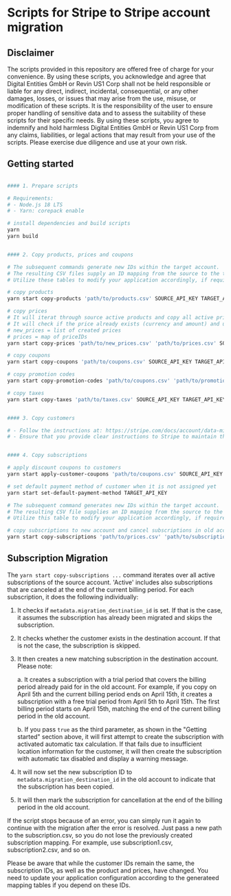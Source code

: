 # Scripts for Stripe to Stripe account migration

## Disclaimer

The scripts provided in this repository are offered free of charge for your convenience. By using these scripts, you acknowledge and agree that Digital Entities GmbH or Revin US1 Corp shall not be held responsible or liable for any direct, indirect, incidental, consequential, or any other damages, losses, or issues that may arise from the use, misuse, or modification of these scripts. It is the responsibility of the user to ensure proper handling of sensitive data and to assess the suitability of these scripts for their specific needs. By using these scripts, you agree to indemnify and hold harmless Digital Entities GmbH or Revin US1 Corp from any claims, liabilities, or legal actions that may result from your use of the scripts. Please exercise due diligence and use at your own risk.

## Getting started

```bash

#### 1. Prepare scripts

# Requirements:
# - Node.js 18 LTS
# - Yarn: corepack enable

# install dependencies and build scripts
yarn
yarn build


#### 2. Copy products, prices and coupons

# The subsequent commands generate new IDs within the target account.
# The resulting CSV files supply an ID mapping from the source to the target account.
# Utilize these tables to modify your application accordingly, if required.

# copy products
yarn start copy-products 'path/to/products.csv' SOURCE_API_KEY TARGET_API_KEY

# copy prices
# It will iterat through source active products and copy all active prices.
# It will check if the price already exists (currency and amount) and use it. It create new one in case of not
# new_prices = list of created prices
# prices = map of priceIDs
yarn start copy-prices 'path/to/new_prices.csv' 'path/to/prices.csv' SOURCE_API_KEY TARGET_API_KEY

# copy coupons
yarn start copy-coupons 'path/to/coupons.csv' SOURCE_API_KEY TARGET_API_KEY

# copy promotion codes
yarn start copy-promotion-codes 'path/to/coupons.csv' 'path/to/promotion-codes.csv' SOURCE_API_KEY TARGET_API_KEY

# copy taxes
yarn start copy-taxes 'path/to/taxes.csv' SOURCE_API_KEY TARGET_API_KEY


#### 3. Copy customers

# - Follow the instructions at: https://stripe.com/docs/account/data-migrations/pan-copy
# - Ensure that you provide clear instructions to Stripe to maintain the original customer IDs.


#### 4. Copy subscriptions

# apply discount coupons to customers
yarn start apply-customer-coupons 'path/to/coupons.csv' SOURCE_API_KEY TARGET_API_KEY

# set default payment method of customer when it is not assigned yet
yarn start set-default-payment-method TARGET_API_KEY

# The subsequent command generates new IDs within the target account.
# The resulting CSV file supplies an ID mapping from the source to the target account.
# Utilize this table to modify your application accordingly, if required.

# copy subscriptions to new account and cancel subscriptions in old account
yarn start copy-subscriptions 'path/to/prices.csv' 'path/to/subscriptions.csv' true SOURCE_API_KEY TARGET_API_KEY

```

## Subscription Migration

The `yarn start copy-subscriptions ...` command iterates over all active subscriptions of the source account. 'Active' includes also subscriptions that are canceled at the end of the current billing period. For each subscription, it does the following individually:

1.  It checks if `metadata.migration_destination_id` is set. If that is the case, it assumes the subscription has already been migrated and skips the subscription.

2.  It checks whether the customer exists in the destination account. If that is not the case, the subscription is skipped.

3.  It then creates a new matching subscription in the destination account. Please note:

    a. It creates a subscription with a trial period that covers the billing period already paid for in the old account. For example, if you copy on April 5th and the current billing period ends on April 15th, it creates a subscription with a free trial period from April 5th to April 15th. The first billing period starts on April 15th, matching the end of the current billing period in the old account.

    b. If you pass `true` as the third parameter, as shown in the "Getting started" section above, it will first attempt to create the subscription with activated automatic tax calculation. If that fails due to insufficient location information for the customer, it will then create the subscription with automatic tax disabled and display a warning message.

4.  It will now set the new subscription ID to `metadata.migration_destination_id` in the old account to indicate that the subscription has been copied.

5.  It will then mark the subscription for cancellation at the end of the billing period in the old account.

If the script stops because of an error, you can simply run it again to continue with the migration after the error is resolved. Just pass a new path to the subscription.csv, so you do not lose the previously created subscription mapping. For example, use subscription1.csv, subscription2.csv, and so on.

Please be aware that while the customer IDs remain the same, the subscription IDs, as well as the product and prices, have changed. You need to update your application configuration according to the generateed mapping tables if you depend on these IDs.
